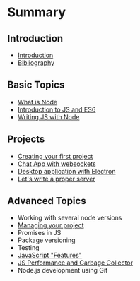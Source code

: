 # Summary

## Introduction

* [Introduction](README.md)
* [Bibliography](bibliography.md)

## Basic Topics

* [What is Node](basic-topics/what-is-node.md)
* [Introduction to JS and ES6](basic-topics/introduction-to-js-and-es6.md)
* [Writing JS with Node](basic-topics/writing-js-with-node.md)

## Projects

* [Creating your first project](projects/creating-your-first-project.md)
* [Chat App with websockets](projects/chat-app-with-websockets.md)
* [Desktop application with Electron](projects/desktop-application-with-electron.md)
* [Let's write a proper server](projects/lets-write-a-proper-server.md)

## Advanced Topics

* Working with several node versions
* [Managing your project](advanced-topics/managing-your-project.md)
* Promises in JS
* Package versioning
* Testing
* [JavaScript "Features"](advanced-topics/javascript-features.md)
* [JS Performance and Garbage Collector](advanced-topics/js-performance-and-garbage-collector.md)
* Node.js development using Git

